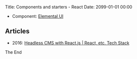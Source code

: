 Title: Components and starters - React
Date: 2099-01-01 00:00

* Component: [Elemental UI](http://elemental-ui.com/)

## Articles

* 2016: [Headless CMS with React.js | React, etc. Tech Stack](https://react-etc.net/entry/headless-cms-with-react-js)

The End